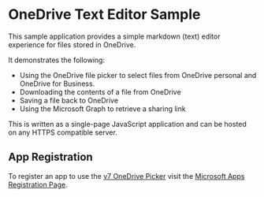 # OneDrive Text Editor Sample

This sample application provides a simple markdown (text) editor experience for files stored in OneDrive.

It demonstrates the following:

* Using the OneDrive file picker to select files from OneDrive personal and OneDrive for Business.
* Downloading the contents of a file from OneDrive
* Saving a file back to OneDrive
* Using the Microsoft Graph to retrieve a sharing link

This is written as a single-page JavaScript application and can be hosted on any HTTPS compatible server.

## App Registration

To register an app to use the [v7 OneDrive Picker](https://dev.onedrive.com/sdk/js-v7/js-picker-overview.htm) visit the [Microsoft Apps Registration Page](https://apps.dev.microsoft.com).
